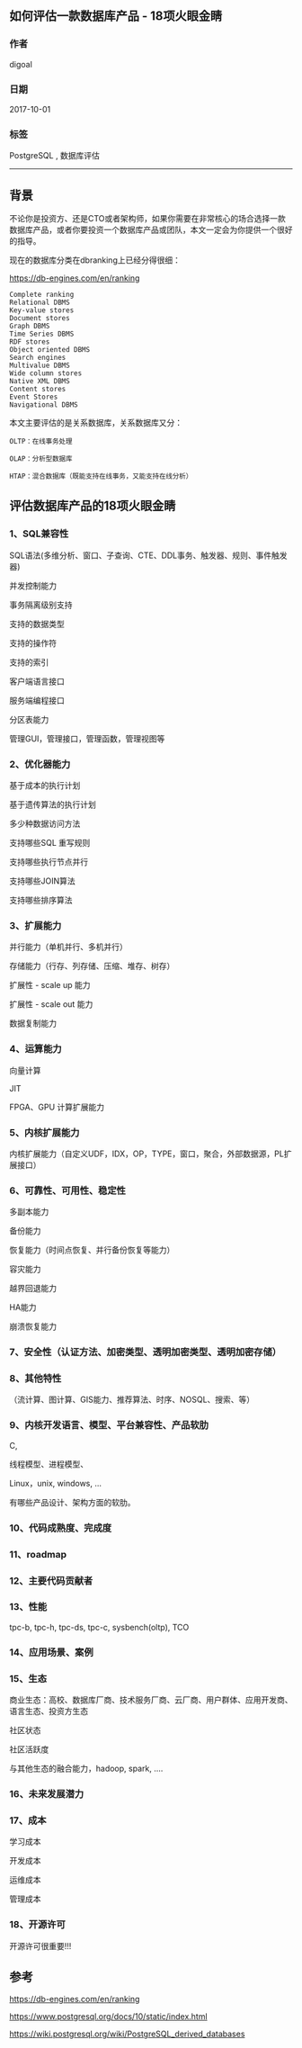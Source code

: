 ## 如何评估一款数据库产品 - 18项火眼金睛  
                        
### 作者                        
digoal                        
                        
### 日期                        
2017-10-01                       
                        
### 标签                        
PostgreSQL , 数据库评估     
                        
----                        
                        
## 背景      
不论你是投资方、还是CTO或者架构师，如果你需要在非常核心的场合选择一款数据库产品，或者你要投资一个数据库产品或团队，本文一定会为你提供一个很好的指导。  
  
现在的数据库分类在dbranking上已经分得很细：  
  
https://db-engines.com/en/ranking  
  
```  
Complete ranking  
Relational DBMS  
Key-value stores  
Document stores  
Graph DBMS  
Time Series DBMS  
RDF stores  
Object oriented DBMS  
Search engines  
Multivalue DBMS  
Wide column stores  
Native XML DBMS  
Content stores  
Event Stores  
Navigational DBMS  
```  
  
本文主要评估的是关系数据库，关系数据库又分：  
  
```  
OLTP：在线事务处理  
  
OLAP：分析型数据库  
  
HTAP：混合数据库（既能支持在线事务，又能支持在线分析）  
```  
  
## 评估数据库产品的18项火眼金睛  
### 1、SQL兼容性  
  
SQL语法(多维分析、窗口、子查询、CTE、DDL事务、触发器、规则、事件触发器)  
  
并发控制能力  
  
事务隔离级别支持  
  
支持的数据类型  
  
支持的操作符  
  
支持的索引  
  
客户端语言接口  
  
服务端编程接口  
  
分区表能力  
  
管理GUI，管理接口，管理函数，管理视图等  
  
  
### 2、优化器能力  
  
基于成本的执行计划  
  
基于遗传算法的执行计划  
  
多少种数据访问方法  
  
支持哪些SQL 重写规则  
  
支持哪些执行节点并行  
  
支持哪些JOIN算法  
  
支持哪些排序算法  
  
  
### 3、扩展能力  
  
并行能力（单机并行、多机并行）  
  
存储能力（行存、列存储、压缩、堆存、树存）  
  
扩展性 - scale up 能力  
  
扩展性 - scale out 能力  
  
数据复制能力  
  
  
### 4、运算能力  
  
向量计算  
  
JIT  
  
FPGA、GPU 计算扩展能力  
  
  
### 5、内核扩展能力  
  
内核扩展能力（自定义UDF，IDX，OP，TYPE，窗口，聚合，外部数据源，PL扩展接口）  
  
  
### 6、可靠性、可用性、稳定性  
  
多副本能力  
  
备份能力  
  
恢复能力（时间点恢复、并行备份恢复等能力）  
  
容灾能力  
  
越界回退能力  
  
HA能力  
  
崩溃恢复能力  
  
### 7、安全性（认证方法、加密类型、透明加密类型、透明加密存储）  
  
  
### 8、其他特性  
  
（流计算、图计算、GIS能力、推荐算法、时序、NOSQL、搜索、等）  
  
  
### 9、内核开发语言、模型、平台兼容性、产品软肋  
  
C,     
  
线程模型、进程模型、   
  
Linux，unix, windows, ...   
  
有哪些产品设计、架构方面的软肋。   
  
  
### 10、代码成熟度、完成度  
  
### 11、roadmap  
  
### 12、主要代码贡献者  
  
### 13、性能  
  
tpc-b, tpc-h, tpc-ds, tpc-c, sysbench(oltp), TCO  
  
### 14、应用场景、案例  
  
  
  
### 15、生态  
  
商业生态：高校、数据库厂商、技术服务厂商、云厂商、用户群体、应用开发商、语言生态、投资方生态  
  
社区状态  
  
社区活跃度  
  
与其他生态的融合能力，hadoop, spark, ....   
  
### 16、未来发展潜力  
  
### 17、成本  
  
学习成本  
  
开发成本  
  
运维成本  
  
管理成本  
  
### 18、开源许可  
  
开源许可很重要!!!  
  
## 参考  
https://db-engines.com/en/ranking  
  
https://www.postgresql.org/docs/10/static/index.html  
  
https://wiki.postgresql.org/wiki/PostgreSQL_derived_databases  
  
  
